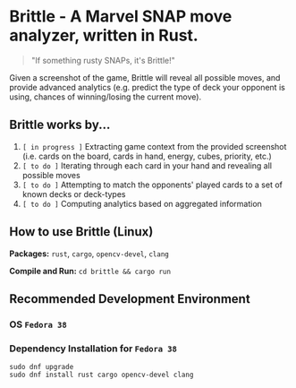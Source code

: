 # Brittle - A Marvel SNAP move analyzer, written in Rust.
> "If something rusty SNAPs, it's Brittle!"

Given a screenshot of the game, Brittle will reveal all possible moves, and provide advanced analytics (e.g. predict the type of deck your opponent is using, chances of winning/losing the current move).

## Brittle works by...
1. `[ in progress ]` Extracting game context from the provided screenshot (i.e. cards on the board, cards in hand, energy, cubes, priority, etc.)
2. `[ to do ]` Iterating through each card in your hand and revealing all possible moves
3. `[ to do ]` Attempting to match the opponents' played cards to a set of known decks or deck-types
4. `[ to do ]` Computing analytics based on aggregated information

## How to use Brittle (Linux)
__Packages:__ `rust`, `cargo`, `opencv-devel`, `clang`

__Compile and Run:__ `cd brittle && cargo run`

## Recommended Development Environment
### OS `Fedora 38`

### Dependency Installation for `Fedora 38`
```
sudo dnf upgrade
sudo dnf install rust cargo opencv-devel clang
```
